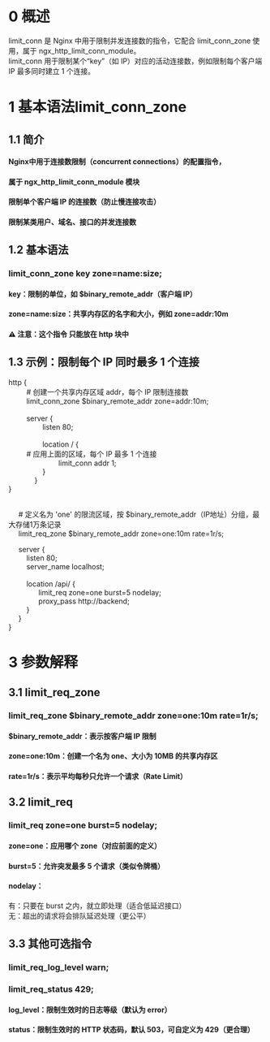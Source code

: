 # 0 概述<br>
limit_conn 是 Nginx 中用于限制并发连接数的指令，它配合 limit_conn_zone 使用，属于 ngx_http_limit_conn_module。<br>
limit_conn 用于限制某个“key”（如 IP）对应的活动连接数，例如限制每个客户端 IP 最多同时建立 1 个连接。<br>

# 1 基本语法limit_conn_zone<br>
## 1.1 简介
#### Nginx中用于连接数限制（concurrent connections）的配置指令，
#### 属于 ngx_http_limit_conn_module 模块<br>
#### 限制单个客户端 IP 的连接数（防止慢连接攻击）<br>
#### 限制某类用户、域名、接口的并发连接数<br>
## 1.2 基本语法<br>
### limit_conn_zone key zone=name:size; <br>
#### key：限制的单位，如 $binary_remote_addr（客户端 IP）<br>
#### zone=name:size：共享内存区的名字和大小，例如 zone=addr:10m <br>
#### ⚠️ 注意：这个指令 只能放在 http 块中<br>
## 1.3 示例：限制每个 IP 同时最多 1 个连接<br>
http {<br>
&nbsp;&nbsp;&nbsp;&nbsp;&nbsp;&nbsp;&nbsp;&nbsp;    # 创建一个共享内存区域 addr，每个 IP 限制连接数<br>
&nbsp;&nbsp;&nbsp;&nbsp;&nbsp;&nbsp;&nbsp;&nbsp;    limit_conn_zone $binary_remote_addr zone=addr:10m;<br>
<br>
&nbsp;&nbsp;&nbsp;&nbsp;&nbsp;&nbsp;&nbsp;&nbsp;   server {<br>
&nbsp;&nbsp;&nbsp;&nbsp;&nbsp;&nbsp;&nbsp;&nbsp;&nbsp;&nbsp;&nbsp;&nbsp;&nbsp;&nbsp;&nbsp;&nbsp;        listen 80;<br>
<br>
&nbsp;&nbsp;&nbsp;&nbsp;&nbsp;&nbsp;&nbsp;&nbsp;&nbsp;&nbsp;&nbsp;&nbsp;&nbsp;&nbsp;&nbsp;&nbsp;        location / {<br>
&nbsp;&nbsp;&nbsp;&nbsp;&nbsp;&nbsp;&nbsp;&nbsp;        # 应用上面的区域，每个 IP 最多 1 个连接<br>
&nbsp;&nbsp;&nbsp;&nbsp;&nbsp;&nbsp;&nbsp;&nbsp;&nbsp;&nbsp;&nbsp;&nbsp;&nbsp;&nbsp;&nbsp;&nbsp;&nbsp;&nbsp;&nbsp;&nbsp;&nbsp;&nbsp;&nbsp;&nbsp;            limit_conn addr 1;<br>
&nbsp;&nbsp;&nbsp;&nbsp;&nbsp;&nbsp;&nbsp;&nbsp;&nbsp;&nbsp;&nbsp;&nbsp;&nbsp;&nbsp;&nbsp;&nbsp;        }<br>
&nbsp;&nbsp;&nbsp;&nbsp;&nbsp;&nbsp;&nbsp;&nbsp;&nbsp;&nbsp;&nbsp;&nbsp;    }<br>
}<br>
<br>

&nbsp;&nbsp;&nbsp;&nbsp;    # 定义名为 'one' 的限流区域，按 $binary_remote_addr（IP地址）分组，最大存储1万条记录<br>
&nbsp;&nbsp;&nbsp;&nbsp;    limit_req_zone $binary_remote_addr zone=one:10m rate=1r/s;<br>

&nbsp;&nbsp;&nbsp;&nbsp;    server {<br>
&nbsp;&nbsp;&nbsp;&nbsp;&nbsp;&nbsp;&nbsp;&nbsp;        listen 80;<br>
&nbsp;&nbsp;&nbsp;&nbsp;&nbsp;&nbsp;&nbsp;&nbsp;        server_name localhost;<br>
<br>
&nbsp;&nbsp;&nbsp;&nbsp;&nbsp;&nbsp;&nbsp;&nbsp;       location /api/ {<br>
&nbsp;&nbsp;&nbsp;&nbsp;&nbsp;&nbsp;&nbsp;&nbsp;&nbsp;&nbsp;&nbsp;&nbsp;&nbsp;&nbsp;            limit_req zone=one burst=5 nodelay;<br>
&nbsp;&nbsp;&nbsp;&nbsp;&nbsp;&nbsp;&nbsp;&nbsp;&nbsp;&nbsp;&nbsp;&nbsp;&nbsp;&nbsp;           proxy_pass http://backend;<br>
&nbsp;&nbsp;&nbsp;&nbsp;&nbsp;&nbsp;&nbsp;&nbsp;        }<br>
&nbsp;&nbsp;&nbsp;&nbsp;    }<br>
}<br>
# 3 参数解释<br>
## 3.1 limit_req_zone<br>
### limit_req_zone $binary_remote_addr zone=one:10m rate=1r/s;<br>
#### $binary_remote_addr：表示按客户端 IP 限制<br>
#### zone=one:10m：创建一个名为 one、大小为 10MB 的共享内存区<br>
#### rate=1r/s：表示平均每秒只允许一个请求（Rate Limit）<br>
## 3.2 limit_req<br>
### limit_req zone=one burst=5 nodelay;<br>
#### zone=one：应用哪个 zone（对应前面的定义）<br>
#### burst=5：允许突发最多 5 个请求（类似令牌桶）<br>
#### nodelay：<br>
有：只要在 burst 之内，就立即处理（适合低延迟接口）<br>
无：超出的请求将会排队延迟处理（更公平）<br>
## 3.3 其他可选指令<br>
### limit_req_log_level warn;<br>
### limit_req_status 429;<br>
#### log_level：限制生效时的日志等级（默认为 error）<br>
#### status：限制生效时的 HTTP 状态码，默认 503，可自定义为 429（更合理）<br>

